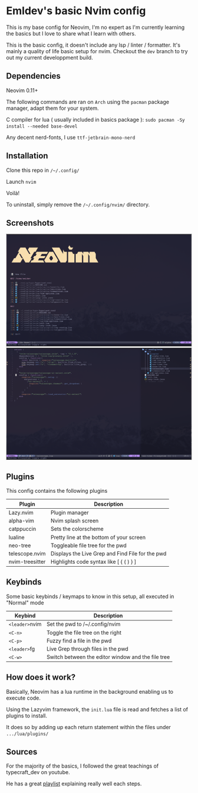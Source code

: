 # Emldev's basic Nvim config
This is my base config for Neovim, I'm no expert as I'm currently learning the basics
but I love to share what I learn with others.

This is the basic config, it doesn't include any lsp / linter / formatter. It's mainly a quality of life basic setup for nvim. Checkout the `dev` branch to try out my current developpment build.

## Dependencies
Neovim 0.11+

The following commands are ran on `Arch` using the `pacman` package manager,
adapt them for your system.

C compiler for lua ( usually included in basics package ): `sudo pacman -Sy install --needed base-devel`

Any decent nerd-fonts, I use `ttf-jetbrain-mono-nerd`

## Installation
Clone this repo in `/~/.config/`

Launch `nvim`

Voilà!

To uninstall, simply remove the `/~/.config/nvim/` directory.

## Screenshots
![splashscreen](screenshots/splashscreen.png)
![code](screenshots/code.png)


## Plugins
This config contains the following plugins

| Plugin | Description |
|--------|-------------|
| Lazy.nvim|Plugin manager|
| alpha-vim|Nvim splash screen|
| catppuccin|Sets the colorscheme|
| lualine| Pretty line at the bottom of your screen|
| neo-tree| Toggleable file tree for the pwd |
| telescope.nvim| Displays the Live Grep and Find File for the pwd |
| nvim-treesitter| Highlights code syntax like [ { ( ) } ] |

## Keybinds
Some basic keybinds / keymaps to know in this setup, all executed in "Normal" mode

|Keybind| Description|
|---|---|
|`<leader>`nvim| Set the pwd to /~/.config/nvim |
|`<C-n>`| Toggle the file tree on the right |
|`<C-p>`| Fuzzy find a file in the pwd |
|`<leader>`fg | Live Grep through files in the pwd |
|`<C-w>`|Switch between the editor window and the file tree |

## How does it work?
Basically, Neovim has a lua runtime in the background enabling us to execute code.

Using the Lazyvim framework, the `init.lua` file is read and fetches a list of plugins to install.

It does so by adding up each return statement within the files under `.../lua/plugins/`

## Sources
For the majority of the basics, I followed the great teachings of typecraft_dev on youtube.

He has a great [playlist](https://www.youtube.com/watch?v=zHTeCSVAFNY&list=PLsz00TDipIffreIaUNk64KxTIkQaGguqn) explaining really well each steps.
